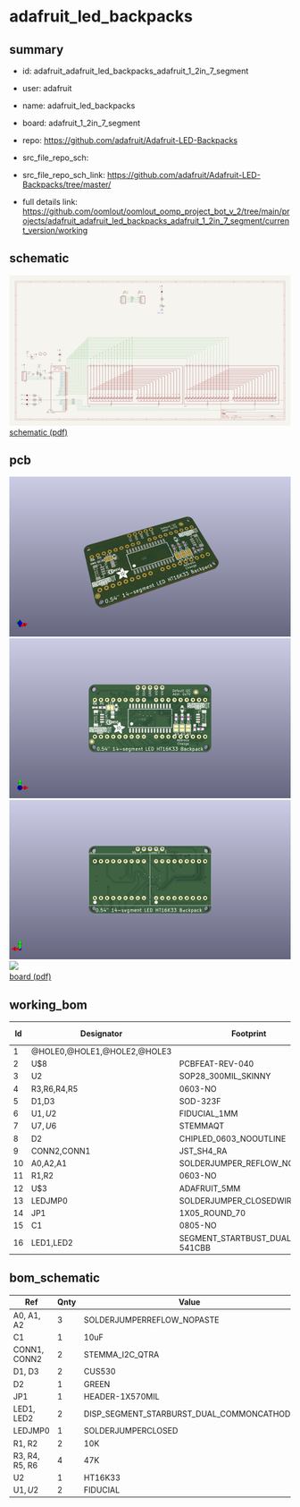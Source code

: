 # adafruit_led_backpacks
 
## summary 
* id: adafruit_adafruit_led_backpacks_adafruit_1_2in_7_segment
* user: adafruit
* name: adafruit_led_backpacks
* board: adafruit_1_2in_7_segment
* repo: https://github.com/adafruit/Adafruit-LED-Backpacks



* src_file_repo_sch: 
* src_file_repo_sch_link: https://github.com/adafruit/Adafruit-LED-Backpacks/tree/master/
* full details link: https://github.com/oomlout/oomlout_oomp_project_bot_v_2/tree/main/projects/adafruit_adafruit_led_backpacks_adafruit_1_2in_7_segment/current_version/working  

## schematic  
![](working_schematic_600.png)  
[schematic (pdf)](working_schematic.pdf)  

## pcb  
![](working_3d_600.png) 
![](working_3d_front_600.png)  
![](working_3d_back_600.png)  
![](working_600.png)  
[board (pdf)](working.pdf)  

## working_bom
| Id | Designator | Footprint | Quantity | Designation | Supplier and ref |  | None | 
| --- | --- | --- | --- | --- | --- | --- | --- | 
| 1 | @HOLE0,@HOLE1,@HOLE2,@HOLE3 |  | 4 |  |  |  | [''] | 
| 2 | U$8 | PCBFEAT-REV-040 | 1 |  |  |  | [''] | 
| 3 | U2 | SOP28_300MIL_SKINNY | 1 | HT16K33 |  |  | [''] | 
| 4 | R3,R6,R4,R5 | 0603-NO | 4 | 47K |  |  | [''] | 
| 5 | D1,D3 | SOD-323F | 2 | CUS530 |  |  | [''] | 
| 6 | U$1,U$2 | FIDUCIAL_1MM | 2 | FIDUCIAL |  |  | [''] | 
| 7 | U$7,U$6 | STEMMAQT | 2 |  |  |  | [''] | 
| 8 | D2 | CHIPLED_0603_NOOUTLINE | 1 | GREEN |  |  | [''] | 
| 9 | CONN2,CONN1 | JST_SH4_RA | 2 | STEMMA_I2C_QTRA |  |  | [''] | 
| 10 | A0,A2,A1 | SOLDERJUMPER_REFLOW_NOPASTE | 3 |  |  |  | [''] | 
| 11 | R1,R2 | 0603-NO | 2 | 10K |  |  | [''] | 
| 12 | U$3 | ADAFRUIT_5MM | 1 |  |  |  | [''] | 
| 13 | LEDJMP0 | SOLDERJUMPER_CLOSEDWIRE | 1 |  |  |  | [''] | 
| 14 | JP1 | 1X05_ROUND_70 | 1 |  |  |  | [''] | 
| 15 | C1 | 0805-NO | 1 | 10uF |  |  | [''] | 
| 16 | LED1,LED2 | SEGMENT_STARTBUST_DUAL_KWA-541CBB | 2 |  |  |  | [''] | 


## bom_schematic
| Ref | Qnty | Value | Cmp name | Footprint | Description | Vendor | DNP | 
| --- | --- | --- | --- | --- | --- | --- | --- | 
| A0, A1, A2 | 3 | SOLDERJUMPERREFLOW_NOPASTE | SOLDERJUMPERREFLOW_NOPASTE | working:SOLDERJUMPER_REFLOW_NOPASTE |  |  |  | 
| C1 | 1 | 10uF | CAP_CERAMIC0805-NOOUTLINE | working:0805-NO |  |  |  | 
| CONN1, CONN2 | 2 | STEMMA_I2C_QTRA | STEMMA_I2C_QTRA | working:JST_SH4_RA |  |  |  | 
| D1, D3 | 2 | CUS530 | DIODESOD-323F | working:SOD-323F |  |  |  | 
| D2 | 1 | GREEN | LED0603_NOOUTLINE | working:CHIPLED_0603_NOOUTLINE |  |  |  | 
| JP1 | 1 | HEADER-1X570MIL | HEADER-1X570MIL | working:1X05_ROUND_70 |  |  |  | 
| LED1, LED2 | 2 | DISP_SEGMENT_STARBURST_DUAL_COMMONCATHODE | DISP_SEGMENT_STARBURST_DUAL_COMMONCATHODE | working:SEGMENT_STARTBUST_DUAL_KWA-541CBB |  |  |  | 
| LEDJMP0 | 1 | SOLDERJUMPERCLOSED | SOLDERJUMPERCLOSED | working:SOLDERJUMPER_CLOSEDWIRE |  |  |  | 
| R1, R2 | 2 | 10K | RESISTOR_0603_NOOUT | working:0603-NO |  |  |  | 
| R3, R4, R5, R6 | 4 | 47K | RESISTOR_0603_NOOUT | working:0603-NO |  |  |  | 
| U2 | 1 | HT16K33 | HT16K33_SOP28_SKINNY | working:SOP28_300MIL_SKINNY |  |  |  | 
| U$1, U$2 | 2 | FIDUCIAL | FIDUCIAL | working:FIDUCIAL_1MM |  |  |  | 




